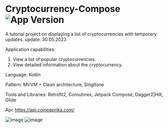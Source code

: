 # Cryptocurrency-Compose <img src="https://img.shields.io/badge/version-1.0.0-green" alt="App Version">
A tutorial project on displaying a list of cryptocurrencies with temporary updates. update: 30.05.2023

Application сapabilities:
1. View a list of popular cryptocurrencies.
2. View detailed information about the cryptocurrency.

Language: Kotlin

Pattern: MVVM + Clean architecture, Singltone

Tools and Libraries: Retrofit2, Coroutines, Jetpack Compose, Dagger2|Hilt, Glide

Api: https://api.coinpaprika.com/

![image](https://user-images.githubusercontent.com/79632860/233956561-7761c69f-60b8-406a-b51d-8b3e47e582d8.png)
![image](https://user-images.githubusercontent.com/79632860/233956664-feb46ab4-c860-4d2f-b37b-8fd1da021e76.png)

